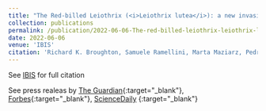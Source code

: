 ```yaml
---
title: "The Red-billed Leiothrix (<i>Leiothrix lutea</i>): a new invasive species for Britain"
collection: publications
permalink: /publication/2022-06-06-The-red-billed-leiothrix-leiothrix-lutea-a-new-invasive-species-for-britain.md
date: 2022-06-06
venue: 'IBIS'
citation: 'Richard K. Broughton, Samuele Ramellini, Marta Maziarz, Pedro F. Pereira &quot;The Red-billed Leiothrix <i>Leiothrix lutea</i> a new invasive species for Britain.&quot; IBIS, 2022.'
---
```

 See [IBIS](https://onlinelibrary.wiley.com/doi/abs/10.1111/ibi.13090) for full citation
 
 See press realeas by [The Guardian](https://www.theguardian.com/environment/2022/jun/06/red-billed-leiothrix-native-birds-britain-aoe){:target="_blank"}, [Forbes](https://www.forbes.com/sites/grrlscientist/2022/10/04/is-this-colorful-asian-songbird-invading-britain/?sh=78e2d5637815){:target="_blank"}, [ScienceDaily](https://www.sciencedaily.com/releases/2022/06/220606111542.htm) {:target="_blank"}
